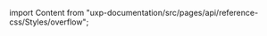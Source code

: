 
import Content from "uxp-documentation/src/pages/api/reference-css/Styles/overflow";

<Content query="product=xd"/>
